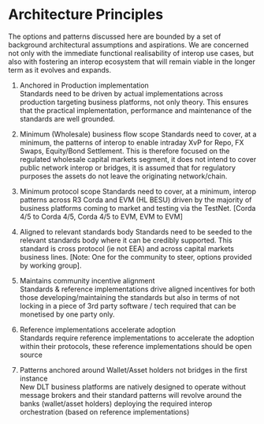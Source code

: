 # Architecture Principles

The options and patterns discussed here are bounded by a set of background architectural assumptions and aspirations. We are concerned not only with the immediate functional realisability of interop use cases, but also with fostering an interop ecosystem that will remain viable in the longer term as it evolves and expands.

1. Anchored in Production implementation  
Standards need to be driven by actual implementations across production targeting business platforms, not only theory. This ensures that the practical implementation, performance and maintenance of the standards are well grounded.

2. Minimum (Wholesale) business flow scope 
Standards need to cover, at a minimum, the patterns of interop to enable intraday XvP for Repo, FX Swaps, Equity/Bond Settlement. This is therefore focused on the regulated wholesale capital markets segment, it does not intend to cover public network interop or bridges, it is assumed that for regulatory purposes the assets do not leave the originating network/chain.

3. Minimum protocol scope 
Standards need to cover, at a minimum, interop patterns across R3 Corda and EVM (HL BESU) driven by the majority of business platforms coming to market and testing via the TestNet. [Corda 4/5 to Corda 4/5, Corda 4/5 to EVM, EVM to EVM]

4. Aligned to relevant standards body 
Standards need to be seeded to the relevant standards body where it can be credibly supported. This standard is cross protocol (ie not EEA) and across capital markets business lines. [Note: One for the community to steer, options provided by working group].

5. Maintains community incentive alignment  
Standards & reference implementations drive aligned incentives for both those developing/maintaining the standards but also in terms of not locking in a piece of 3rd party software / tech required that can be monetised by one party only.

6. Reference implementations accelerate adoption  
Standards require reference implementations to accelerate the adoption within their protocols, these reference implementations should be open source 

7. Patterns anchored around Wallet/Asset holders not bridges in the first instance   
New DLT business platforms are natively designed to operate without message brokers and their standard patterns will revolve around the banks (wallet/asset holders) deploying the required interop orchestration (based on reference implementations)

